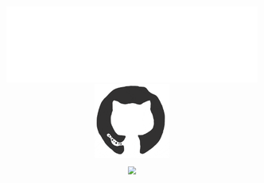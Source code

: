 <div align="center">
<img src="https://github.com/lucvan02/lucvan02/blob/main/me.gif" alt="I am Luc" />
</div>
<div align="center">
<img src="https://github.com/lucvan02/lucvan02/blob/main/githubhi.gif" alt="GitHub Logo" width="150" height="150" />
</div>
<p align="center"><img src="https://i.giphy.com/RThN0hOS2GO4M.gif" /></p>
